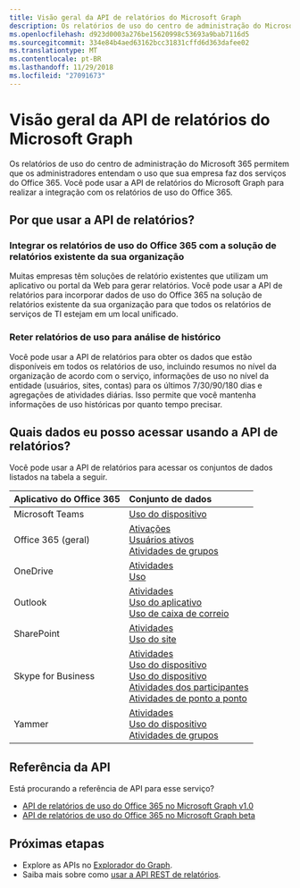 ```yaml
---
title: Visão geral da API de relatórios do Microsoft Graph
description: Os relatórios de uso do centro de administração do Microsoft 365 permitem que os administradores entendam o uso que sua empresa faz dos serviços do Office 365. Você pode usar a API de relatórios do Microsoft Graph para realizar a integração com os relatórios de uso do Office 365.
ms.openlocfilehash: d923d0003a276be15620998c53693a9bab7116d5
ms.sourcegitcommit: 334e84b4aed63162bcc31831cffd6d363dafee02
ms.translationtype: MT
ms.contentlocale: pt-BR
ms.lasthandoff: 11/29/2018
ms.locfileid: "27091673"
---
```

# <a name="microsoft-graph-reports-api-overview"></a>Visão geral da API de relatórios do Microsoft Graph

Os relatórios de uso do centro de administração do Microsoft 365 permitem que os administradores entendam o uso que sua empresa faz dos serviços do Office 365. Você pode usar a API de relatórios do Microsoft Graph para realizar a integração com os relatórios de uso do Office 365.

## <a name="why-use-the-reports-api"></a>Por que usar a API de relatórios?

### <a name="integrate-office-365-usage-reporting-into-your-organizations-existing-reporting-solution"></a>Integrar os relatórios de uso do Office 365 com a solução de relatórios existente da sua organização
Muitas empresas têm soluções de relatório existentes que utilizam um aplicativo ou portal da Web para gerar relatórios. Você pode usar a API de relatórios para incorporar dados de uso do Office 365 na solução de relatórios existente da sua organização para que todos os relatórios de serviços de TI estejam em um local unificado.  

### <a name="retain-usage-reports-for-historical-analysis"></a>Reter relatórios de uso para análise de histórico
Você pode usar a API de relatórios para obter os dados que estão disponíveis em todos os relatórios de uso, incluindo resumos no nível da organização de acordo com o serviço, informações de uso no nível da entidade (usuários, sites, contas) para os últimos 7/30/90/180 dias e agregações de atividades diárias. Isso permite que você mantenha informações de uso históricas por quanto tempo precisar.

## <a name="what-data-can-i-access-by-using-the-reports-api"></a>Quais dados eu posso acessar usando a API de relatórios?

Você pode usar a API de relatórios para acessar os conjuntos de dados listados na tabela a seguir.

|Aplicativo do Office 365|Conjunto de dados|
|:--------|:--------|
|Microsoft Teams|[Uso do dispositivo](/graph/api/resources/microsoft-teams-device-usage-reports?view=graph-rest-1.0)<br/>|[Atividades do usuário](/graph/api/resources/microsoft-teams-user-activity-reports?view=graph-rest-1.0)|
|Office 365 (geral) |[Ativações](/graph/api/resources/office-365-activations-reports?view=graph-rest-1.0)<br/>[Usuários ativos](/graph/api/resources/office-365-active-users-reports?view=graph-rest-1.0)<br/>[Atividades de grupos](/graph/api/resources/office-365-groups-activity-reports?view=graph-rest-1.0)|
|OneDrive |[Atividades](/graph/api/resources/onedrive-activity-reports?view=graph-rest-1.0)<br/>[Uso](/graph/api/resources/onedrive-usage-reports?view=graph-rest-1.0)|
|Outlook|[Atividades](/graph/api/resources/email-activity-reports?view=graph-rest-1.0)<br/>[Uso do aplicativo](/graph/api/resources/email-app-usage-reports?view=graph-rest-1.0)<br/>[Uso de caixa de correio](/graph/api/resources/mailbox-usage-reports?view=graph-rest-1.0)|
|SharePoint |[Atividades](/graph/api/resources/sharepoint-activity-reports?view=graph-rest-1.0)<br/>[Uso do site](/graph/api/resources/sharepoint-site-usage-reports?view=graph-rest-1.0)|
|Skype for Business |[Atividades](/graph/api/resources/skype-for-business-activity-reports?view=graph-rest-1.0)<br/>[Uso do dispositivo](/graph/api/resources/skype-for-business-device-usage-reports?view=graph-rest-1.0)<br/>[Uso do dispositivo](/graph/api/resources/skype-for-business-device-usage-reports?view=graph-rest-1.0)<br/>[Atividades dos participantes](/graph/api/resources/skype-for-business-participant-activity-reports?view=graph-rest-1.0)<br/>[Atividades de ponto a ponto](/graph/api/resources/skype-for-business-peer-to-peer-activity?view=graph-rest-1.0)|
|Yammer |[Atividades](/graph/api/resources/yammer-activity-reports?view=graph-rest-1.0)<br/>[Uso do dispositivo](/graph/api/resources/yammer-device-usage-reports?view=graph-rest-1.0)<br/>[Atividades de grupos](/graph/api/resources/yammer-groups-activity-reports?view=graph-rest-1.0)|

## <a name="api-reference"></a>Referência da API
Está procurando a referência de API para esse serviço?

- [API de relatórios de uso do Office 365 no Microsoft Graph v1.0](/graph/api/resources/report?view=graph-rest-1.0)
- [API de relatórios de uso do Office 365 no Microsoft Graph beta](/graph/api/resources/report?view=graph-rest-beta)

## <a name="next-steps"></a>Próximas etapas

* Explore as APIs no [Explorador do Graph](https://developer.microsoft.com/graph/graph-explorer).
* Saiba mais sobre como [usar a API REST de relatórios](/graph/api/resources/report?view=graph-rest-1.0).
